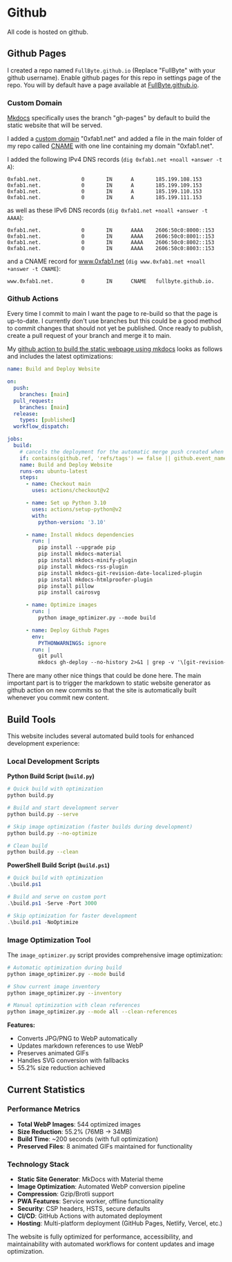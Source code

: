 # Github

All code is hosted on github.

## Github Pages

I created a repo named `FullByte.github.io` (Replace "FullByte" with your github username). Enable github pages for this repo in settings page of the repo. You will by default have a page available at [FullByte.github.io](https://FullByte.github.io).

### Custom Domain

[Mkdocs](https://www.mkdocs.org/) specifically uses the branch "gh-pages" by default to build the static website that will be served.

I added a [custom domain](https://docs.github.com/en/pages/configuring-a-custom-domain-for-your-github-pages-site/managing-a-custom-domain-for-your-github-pages-site) "0xfab1.net" and added a file in the main folder of my repo called [CNAME](https://github.com/FullByte/FullByte.github.io/blob/master/CNAME) with one line containing my domain "0xfab1.net".

I added the following IPv4 DNS records (`dig 0xfab1.net +noall +answer -t A`):

```dns
0xfab1.net.             0       IN      A       185.199.108.153
0xfab1.net.             0       IN      A       185.199.109.153
0xfab1.net.             0       IN      A       185.199.110.153
0xfab1.net.             0       IN      A       185.199.111.153
```

as well as these IPv6 DNS records (`dig 0xfab1.net +noall +answer -t AAAA`):

```dns
0xfab1.net.             0       IN      AAAA    2606:50c0:8000::153
0xfab1.net.             0       IN      AAAA    2606:50c0:8001::153
0xfab1.net.             0       IN      AAAA    2606:50c0:8002::153
0xfab1.net.             0       IN      AAAA    2606:50c0:8003::153
```

and a CNAME record for www.0xfab1.net (`dig www.0xfab1.net +noall +answer -t CNAME`):

```dns
www.0xfab1.net.         0       IN      CNAME   fullbyte.github.io.
```

### Github Actions

Every time I commit to main I want the page to re-build so that the page is up-to-date. I currently don't use branches but this could be a good method to commit changes that should not yet be published. Once ready to publish, create a pull request of your branch and merge it to main.

My [github action to build the static webpage using mkdocs](https://github.com/FullByte/FullByte.github.io/blob/master/.github/workflows/build-0xfab1.yml) looks as follows and includes the latest optimizations:

``` yaml
name: Build and Deploy Website

on:
  push:
    branches: [main]
  pull_request:
    branches: [main]
  release:
    types: [published]
  workflow_dispatch:

jobs:
  build:
    # cancels the deployment for the automatic merge push created when tagging a release
    if: contains(github.ref, 'refs/tags') == false || github.event_name == 'release'
    name: Build and Deploy Website
    runs-on: ubuntu-latest
    steps:
      - name: Checkout main
        uses: actions/checkout@v2

      - name: Set up Python 3.10
        uses: actions/setup-python@v2
        with:
          python-version: '3.10'

      - name: Install mkdocs dependencies
        run: |
          pip install --upgrade pip          
          pip install mkdocs-material
          pip install mkdocs-minify-plugin
          pip install mkdocs-rss-plugin
          pip install mkdocs-git-revision-date-localized-plugin
          pip install mkdocs-htmlproofer-plugin
          pip install pillow
          pip install cairosvg

      - name: Optimize images
        run: |
          python image_optimizer.py --mode build

      - name: Deploy Github Pages
        env:
          PYTHONWARNINGS: ignore
        run: |
          git pull
          mkdocs gh-deploy --no-history 2>&1 | grep -v '\[git-revision-date-localized-plugin\]' | grep -v 'has no git logs' | grep -v 'First revision timestamp' | grep -v 'RSS-plugin.*Dates could not be retrieved' || true
```

There are many other nice things that could be done here. The main important part is to trigger the markdown to static website generator as github action on new commits so that the site is automatically built whenever you commit new content.

## Build Tools

This website includes several automated build tools for enhanced development experience:

### Local Development Scripts

**Python Build Script (`build.py`)**
```bash
# Quick build with optimization
python build.py

# Build and start development server
python build.py --serve

# Skip image optimization (faster builds during development)
python build.py --no-optimize

# Clean build
python build.py --clean
```

**PowerShell Build Script (`build.ps1`)**
```powershell
# Quick build with optimization
.\build.ps1

# Build and serve on custom port
.\build.ps1 -Serve -Port 3000

# Skip optimization for faster development
.\build.ps1 -NoOptimize
```

### Image Optimization Tool

The `image_optimizer.py` script provides comprehensive image optimization:

```bash
# Automatic optimization during build
python image_optimizer.py --mode build

# Show current image inventory
python image_optimizer.py --inventory

# Manual optimization with clean references
python image_optimizer.py --mode all --clean-references
```

**Features:**

- Converts JPG/PNG to WebP automatically
- Updates markdown references to use WebP
- Preserves animated GIFs
- Handles SVG conversion with fallbacks
- 55.2% size reduction achieved

## Current Statistics

### Performance Metrics

- **Total WebP Images**: 544 optimized images
- **Size Reduction**: 55.2% (76MB → 34MB)
- **Build Time**: ~200 seconds (with full optimization)
- **Preserved Files**: 8 animated GIFs maintained for functionality

### Technology Stack

- **Static Site Generator**: MkDocs with Material theme
- **Image Optimization**: Automated WebP conversion pipeline
- **Compression**: Gzip/Brotli support
- **PWA Features**: Service worker, offline functionality
- **Security**: CSP headers, HSTS, secure defaults
- **CI/CD**: GitHub Actions with automated deployment
- **Hosting**: Multi-platform deployment (GitHub Pages, Netlify, Vercel, etc.)

The website is fully optimized for performance, accessibility, and maintainability with automated workflows for content updates and image optimization.

